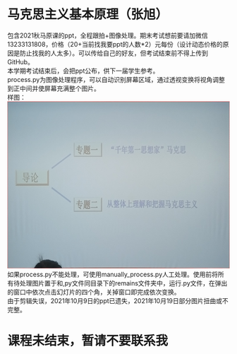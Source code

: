 # 马克思主义基本原理（张旭）
包含2021秋马原课的ppt，全程跟拍+图像处理。期末考试想前要请加微信13233131808，价格（20+当前找我要ppt的人数*2）元每份（设计动态价格的原因是防止找我的人太多）。可以传给自己的好友，但考试结束前不得上传到GitHub。  
本学期考试结束后，会把ppt公布，供下一届学生参考。  
process.py为图像处理程序，可以自动识别屏幕区域，通过透视变换将视角调整到正中间并使屏幕充满整个图片。  
样图：
![](example.jpg)
如果process.py不能处理，可使用manually_process.py人工处理。使用前将所有待处理图片置于和,py文件同目录下的remains文件夹中，运行.py文件，在弹出的窗口中依次点击幻灯片的四个角，关掉窗口即完成依次变换。  
由于剪辑失误，2021年10月9日的ppt已遗失，2021年10月19日部分图片扭曲或不完整。
# 课程未结束，暂请不要联系我
